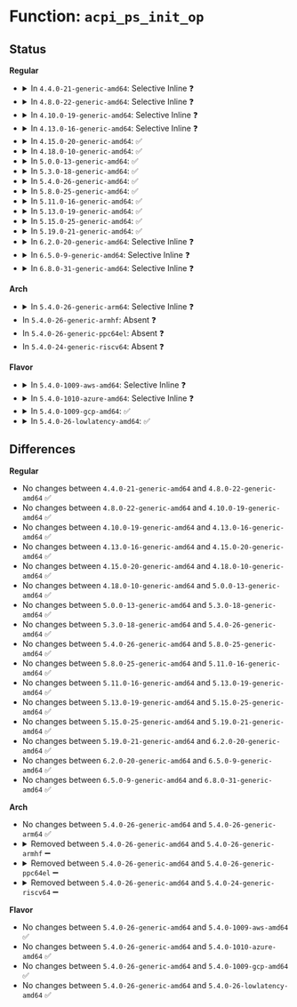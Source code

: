 # Function: <code>acpi_ps_init_op</code>

## Status
<b>Regular</b>
<ul>
<li>
<details>
<summary>In <code>4.4.0-21-generic-amd64</code>: Selective Inline ❓</summary>

```c
void acpi_ps_init_op(union acpi_parse_object * op, u16 opcode)
```

```json
{
  "name": "acpi_ps_init_op",
  "collision_type": "Unique Global",
  "inline_type": "Selective",
  "funcs": [
    {
      "addr": 18446744071583704036,
      "name": "acpi_ps_init_op",
      "external": true,
      "loc": "drivers/acpi/acpica/psutils.c:89",
      "file": "drivers/acpi/acpica/psutils.c",
      "inline": "not declared, inlined",
      "caller_inline": [
        "drivers/acpi/acpica/psutils.c:acpi_ps_alloc_op"
      ],
      "caller_func": [
        "drivers/acpi/acpica/psargs.c:acpi_ps_get_next_namepath",
        "drivers/acpi/acpica/psargs.c:acpi_ps_get_next_namepath",
        "drivers/acpi/acpica/psargs.c:acpi_ps_get_next_namepath",
        "drivers/acpi/acpica/psargs.c:acpi_ps_get_next_simple_arg",
        "drivers/acpi/acpica/psargs.c:acpi_ps_get_next_simple_arg"
      ]
    }
  ],
  "symbols": [
    {
      "addr": 18446744071583704036,
      "name": "acpi_ps_init_op",
      "section": ".text",
      "bind": "STB_GLOBAL",
      "size": 19
    }
  ]
}
```
</details>
</li>
<li>
<details>
<summary>In <code>4.8.0-22-generic-amd64</code>: Selective Inline ❓</summary>

```c
void acpi_ps_init_op(union acpi_parse_object * op, u16 opcode)
```

```json
{
  "name": "acpi_ps_init_op",
  "collision_type": "Unique Global",
  "inline_type": "Selective",
  "funcs": [
    {
      "addr": 18446744071584028517,
      "name": "acpi_ps_init_op",
      "external": true,
      "loc": "drivers/acpi/acpica/psutils.c:89",
      "file": "drivers/acpi/acpica/psutils.c",
      "inline": "not declared, inlined",
      "caller_inline": [
        "drivers/acpi/acpica/psutils.c:acpi_ps_alloc_op"
      ],
      "caller_func": [
        "drivers/acpi/acpica/psargs.c:acpi_ps_get_next_simple_arg",
        "drivers/acpi/acpica/psargs.c:acpi_ps_get_next_simple_arg",
        "drivers/acpi/acpica/psargs.c:acpi_ps_get_next_namepath",
        "drivers/acpi/acpica/psargs.c:acpi_ps_get_next_namepath",
        "drivers/acpi/acpica/psargs.c:acpi_ps_get_next_namepath"
      ]
    }
  ],
  "symbols": [
    {
      "addr": 18446744071584028433,
      "name": "acpi_ps_init_op",
      "section": ".text",
      "bind": "STB_GLOBAL",
      "size": 19
    }
  ]
}
```
</details>
</li>
<li>
<details>
<summary>In <code>4.10.0-19-generic-amd64</code>: Selective Inline ❓</summary>

```c
void acpi_ps_init_op(union acpi_parse_object * op, u16 opcode)
```

```json
{
  "name": "acpi_ps_init_op",
  "collision_type": "Unique Global",
  "inline_type": "Selective",
  "funcs": [
    {
      "addr": 18446744071584170438,
      "name": "acpi_ps_init_op",
      "external": true,
      "loc": "drivers/acpi/acpica/psutils.c:89",
      "file": "drivers/acpi/acpica/psutils.c",
      "inline": "not declared, inlined",
      "caller_inline": [
        "drivers/acpi/acpica/psutils.c:acpi_ps_alloc_op"
      ],
      "caller_func": [
        "drivers/acpi/acpica/psargs.c:acpi_ps_get_next_simple_arg",
        "drivers/acpi/acpica/psargs.c:acpi_ps_get_next_simple_arg",
        "drivers/acpi/acpica/psargs.c:acpi_ps_get_next_namepath",
        "drivers/acpi/acpica/psargs.c:acpi_ps_get_next_namepath",
        "drivers/acpi/acpica/psargs.c:acpi_ps_get_next_namepath"
      ]
    }
  ],
  "symbols": [
    {
      "addr": 18446744071584170354,
      "name": "acpi_ps_init_op",
      "section": ".text",
      "bind": "STB_GLOBAL",
      "size": 19
    }
  ]
}
```
</details>
</li>
<li>
<details>
<summary>In <code>4.13.0-16-generic-amd64</code>: Selective Inline ❓</summary>

```c
void acpi_ps_init_op(union acpi_parse_object * op, u16 opcode)
```

```json
{
  "name": "acpi_ps_init_op",
  "collision_type": "Unique Global",
  "inline_type": "Selective",
  "funcs": [
    {
      "addr": 18446744071584237950,
      "name": "acpi_ps_init_op",
      "external": true,
      "loc": "drivers/acpi/acpica/psutils.c:90",
      "file": "drivers/acpi/acpica/psutils.c",
      "inline": "not declared, inlined",
      "caller_inline": [
        "drivers/acpi/acpica/psutils.c:acpi_ps_alloc_op"
      ],
      "caller_func": [
        "drivers/acpi/acpica/psargs.c:acpi_ps_get_next_simple_arg",
        "drivers/acpi/acpica/psargs.c:acpi_ps_get_next_simple_arg",
        "drivers/acpi/acpica/psargs.c:acpi_ps_get_next_namepath",
        "drivers/acpi/acpica/psargs.c:acpi_ps_get_next_namepath",
        "drivers/acpi/acpica/psargs.c:acpi_ps_get_next_namepath"
      ]
    }
  ],
  "symbols": [
    {
      "addr": 18446744071584237838,
      "name": "acpi_ps_init_op",
      "section": ".text",
      "bind": "STB_GLOBAL",
      "size": 19
    }
  ]
}
```
</details>
</li>
<li>
<details>
<summary>In <code>4.15.0-20-generic-amd64</code>: ✅</summary>

```c
void acpi_ps_init_op(union acpi_parse_object * op, u16 opcode)
```

```json
{
  "name": "acpi_ps_init_op",
  "collision_type": "Unique Global",
  "inline_type": "No",
  "funcs": [
    {
      "addr": 18446744071584589143,
      "name": "acpi_ps_init_op",
      "external": true,
      "loc": "drivers/acpi/acpica/psutils.c:90",
      "file": "drivers/acpi/acpica/psutils.c",
      "inline": "seen, unknown",
      "caller_inline": [],
      "caller_func": [
        "drivers/acpi/acpica/psargs.c:acpi_ps_get_next_simple_arg",
        "drivers/acpi/acpica/psargs.c:acpi_ps_get_next_simple_arg",
        "drivers/acpi/acpica/psargs.c:acpi_ps_get_next_namepath",
        "drivers/acpi/acpica/psargs.c:acpi_ps_get_next_namepath",
        "drivers/acpi/acpica/psargs.c:acpi_ps_get_next_namepath",
        "drivers/acpi/acpica/psutils.c:acpi_ps_alloc_op"
      ]
    }
  ],
  "symbols": [
    {
      "addr": 18446744071584589143,
      "name": "acpi_ps_init_op",
      "section": ".text",
      "bind": "STB_GLOBAL",
      "size": 63
    }
  ]
}
```
</details>
</li>
<li>
<details>
<summary>In <code>4.18.0-10-generic-amd64</code>: ✅</summary>

```c
void acpi_ps_init_op(union acpi_parse_object * op, u16 opcode)
```

```json
{
  "name": "acpi_ps_init_op",
  "collision_type": "Unique Global",
  "inline_type": "No",
  "funcs": [
    {
      "addr": 18446744071584814667,
      "name": "acpi_ps_init_op",
      "external": true,
      "loc": "drivers/acpi/acpica/psutils.c:56",
      "file": "drivers/acpi/acpica/psutils.c",
      "inline": "seen, unknown",
      "caller_inline": [],
      "caller_func": [
        "drivers/acpi/acpica/psargs.c:acpi_ps_get_next_simple_arg",
        "drivers/acpi/acpica/psargs.c:acpi_ps_get_next_simple_arg",
        "drivers/acpi/acpica/psargs.c:acpi_ps_get_next_namepath",
        "drivers/acpi/acpica/psargs.c:acpi_ps_get_next_namepath",
        "drivers/acpi/acpica/psargs.c:acpi_ps_get_next_namepath",
        "drivers/acpi/acpica/psutils.c:acpi_ps_alloc_op"
      ]
    }
  ],
  "symbols": [
    {
      "addr": 18446744071584814667,
      "name": "acpi_ps_init_op",
      "section": ".text",
      "bind": "STB_GLOBAL",
      "size": 63
    }
  ]
}
```
</details>
</li>
<li>
<details>
<summary>In <code>5.0.0-13-generic-amd64</code>: ✅</summary>

```c
void acpi_ps_init_op(union acpi_parse_object * op, u16 opcode)
```

```json
{
  "name": "acpi_ps_init_op",
  "collision_type": "Unique Global",
  "inline_type": "No",
  "funcs": [
    {
      "addr": 18446744071584917387,
      "name": "acpi_ps_init_op",
      "external": true,
      "loc": "drivers/acpi/acpica/psutils.c:56",
      "file": "drivers/acpi/acpica/psutils.c",
      "inline": "seen, unknown",
      "caller_inline": [],
      "caller_func": [
        "drivers/acpi/acpica/psargs.c:acpi_ps_get_next_simple_arg",
        "drivers/acpi/acpica/psargs.c:acpi_ps_get_next_simple_arg",
        "drivers/acpi/acpica/psargs.c:acpi_ps_get_next_namepath",
        "drivers/acpi/acpica/psargs.c:acpi_ps_get_next_namepath",
        "drivers/acpi/acpica/psargs.c:acpi_ps_get_next_namepath",
        "drivers/acpi/acpica/psutils.c:acpi_ps_alloc_op"
      ]
    }
  ],
  "symbols": [
    {
      "addr": 18446744071584917387,
      "name": "acpi_ps_init_op",
      "section": ".text",
      "bind": "STB_GLOBAL",
      "size": 63
    }
  ]
}
```
</details>
</li>
<li>
<details>
<summary>In <code>5.3.0-18-generic-amd64</code>: ✅</summary>

```c
void acpi_ps_init_op(union acpi_parse_object * op, u16 opcode)
```

```json
{
  "name": "acpi_ps_init_op",
  "collision_type": "Unique Global",
  "inline_type": "No",
  "funcs": [
    {
      "addr": 18446744071585120058,
      "name": "acpi_ps_init_op",
      "external": true,
      "loc": "drivers/acpi/acpica/psutils.c:56",
      "file": "drivers/acpi/acpica/psutils.c",
      "inline": "seen, unknown",
      "caller_inline": [],
      "caller_func": [
        "drivers/acpi/acpica/psargs.c:acpi_ps_get_next_simple_arg",
        "drivers/acpi/acpica/psargs.c:acpi_ps_get_next_simple_arg",
        "drivers/acpi/acpica/psargs.c:acpi_ps_get_next_namepath",
        "drivers/acpi/acpica/psargs.c:acpi_ps_get_next_namepath",
        "drivers/acpi/acpica/psargs.c:acpi_ps_get_next_namepath",
        "drivers/acpi/acpica/psutils.c:acpi_ps_alloc_op"
      ]
    }
  ],
  "symbols": [
    {
      "addr": 18446744071585120058,
      "name": "acpi_ps_init_op",
      "section": ".text",
      "bind": "STB_GLOBAL",
      "size": 63
    }
  ]
}
```
</details>
</li>
<li>
<details>
<summary>In <code>5.4.0-26-generic-amd64</code>: ✅</summary>

```c
void acpi_ps_init_op(union acpi_parse_object * op, u16 opcode)
```

```json
{
  "name": "acpi_ps_init_op",
  "collision_type": "Unique Global",
  "inline_type": "No",
  "funcs": [
    {
      "addr": 18446744071585256420,
      "name": "acpi_ps_init_op",
      "external": true,
      "loc": "drivers/acpi/acpica/psutils.c:56",
      "file": "drivers/acpi/acpica/psutils.c",
      "inline": "seen, unknown",
      "caller_inline": [],
      "caller_func": [
        "drivers/acpi/acpica/psargs.c:acpi_ps_get_next_simple_arg",
        "drivers/acpi/acpica/psargs.c:acpi_ps_get_next_simple_arg",
        "drivers/acpi/acpica/psargs.c:acpi_ps_get_next_namepath",
        "drivers/acpi/acpica/psargs.c:acpi_ps_get_next_namepath",
        "drivers/acpi/acpica/psargs.c:acpi_ps_get_next_namepath",
        "drivers/acpi/acpica/psutils.c:acpi_ps_alloc_op"
      ]
    }
  ],
  "symbols": [
    {
      "addr": 18446744071585256420,
      "name": "acpi_ps_init_op",
      "section": ".text",
      "bind": "STB_GLOBAL",
      "size": 63
    }
  ]
}
```
</details>
</li>
<li>
<details>
<summary>In <code>5.8.0-25-generic-amd64</code>: ✅</summary>

```c
void acpi_ps_init_op(union acpi_parse_object * op, u16 opcode)
```

```json
{
  "name": "acpi_ps_init_op",
  "collision_type": "Unique Global",
  "inline_type": "No",
  "funcs": [
    {
      "addr": 18446744071585962349,
      "name": "acpi_ps_init_op",
      "external": true,
      "loc": "drivers/acpi/acpica/psutils.c:56",
      "file": "drivers/acpi/acpica/psutils.c",
      "inline": "seen, unknown",
      "caller_inline": [],
      "caller_func": [
        "drivers/acpi/acpica/psargs.c:acpi_ps_get_next_simple_arg",
        "drivers/acpi/acpica/psargs.c:acpi_ps_get_next_simple_arg",
        "drivers/acpi/acpica/psargs.c:acpi_ps_get_next_namepath",
        "drivers/acpi/acpica/psargs.c:acpi_ps_get_next_namepath",
        "drivers/acpi/acpica/psargs.c:acpi_ps_get_next_namepath",
        "drivers/acpi/acpica/psutils.c:acpi_ps_alloc_op"
      ]
    }
  ],
  "symbols": [
    {
      "addr": 18446744071585962349,
      "name": "acpi_ps_init_op",
      "section": ".text",
      "bind": "STB_GLOBAL",
      "size": 63
    }
  ]
}
```
</details>
</li>
<li>
<details>
<summary>In <code>5.11.0-16-generic-amd64</code>: ✅</summary>

```c
void acpi_ps_init_op(union acpi_parse_object * op, u16 opcode)
```

```json
{
  "name": "acpi_ps_init_op",
  "collision_type": "Unique Global",
  "inline_type": "No",
  "funcs": [
    {
      "addr": 18446744071586085267,
      "name": "acpi_ps_init_op",
      "external": true,
      "loc": "drivers/acpi/acpica/psutils.c:56",
      "file": "drivers/acpi/acpica/psutils.c",
      "inline": "seen, unknown",
      "caller_inline": [],
      "caller_func": [
        "drivers/acpi/acpica/psargs.c:acpi_ps_get_next_simple_arg",
        "drivers/acpi/acpica/psargs.c:acpi_ps_get_next_simple_arg",
        "drivers/acpi/acpica/psargs.c:acpi_ps_get_next_namepath",
        "drivers/acpi/acpica/psargs.c:acpi_ps_get_next_namepath",
        "drivers/acpi/acpica/psargs.c:acpi_ps_get_next_namepath",
        "drivers/acpi/acpica/psutils.c:acpi_ps_alloc_op"
      ]
    }
  ],
  "symbols": [
    {
      "addr": 18446744071586085267,
      "name": "acpi_ps_init_op",
      "section": ".text",
      "bind": "STB_GLOBAL",
      "size": 63
    }
  ]
}
```
</details>
</li>
<li>
<details>
<summary>In <code>5.13.0-19-generic-amd64</code>: ✅</summary>

```c
void acpi_ps_init_op(union acpi_parse_object * op, u16 opcode)
```

```json
{
  "name": "acpi_ps_init_op",
  "collision_type": "Unique Global",
  "inline_type": "No",
  "funcs": [
    {
      "addr": 18446744071585962070,
      "name": "acpi_ps_init_op",
      "external": true,
      "loc": "drivers/acpi/acpica/psutils.c:56",
      "file": "drivers/acpi/acpica/psutils.c",
      "inline": "seen, unknown",
      "caller_inline": [],
      "caller_func": [
        "drivers/acpi/acpica/psargs.c:acpi_ps_get_next_simple_arg",
        "drivers/acpi/acpica/psargs.c:acpi_ps_get_next_simple_arg",
        "drivers/acpi/acpica/psargs.c:acpi_ps_get_next_namepath",
        "drivers/acpi/acpica/psargs.c:acpi_ps_get_next_namepath",
        "drivers/acpi/acpica/psargs.c:acpi_ps_get_next_namepath",
        "drivers/acpi/acpica/psutils.c:acpi_ps_alloc_op"
      ]
    }
  ],
  "symbols": [
    {
      "addr": 18446744071585962070,
      "name": "acpi_ps_init_op",
      "section": ".text",
      "bind": "STB_GLOBAL",
      "size": 63
    }
  ]
}
```
</details>
</li>
<li>
<details>
<summary>In <code>5.15.0-25-generic-amd64</code>: ✅</summary>

```c
void acpi_ps_init_op(union acpi_parse_object * op, u16 opcode)
```

```json
{
  "name": "acpi_ps_init_op",
  "collision_type": "Unique Global",
  "inline_type": "No",
  "funcs": [
    {
      "addr": 18446744071586450424,
      "name": "acpi_ps_init_op",
      "external": true,
      "loc": "drivers/acpi/acpica/psutils.c:56",
      "file": "drivers/acpi/acpica/psutils.c",
      "inline": "seen, unknown",
      "caller_inline": [],
      "caller_func": [
        "drivers/acpi/acpica/psargs.c:acpi_ps_get_next_simple_arg",
        "drivers/acpi/acpica/psargs.c:acpi_ps_get_next_simple_arg",
        "drivers/acpi/acpica/psargs.c:acpi_ps_get_next_namepath",
        "drivers/acpi/acpica/psargs.c:acpi_ps_get_next_namepath",
        "drivers/acpi/acpica/psargs.c:acpi_ps_get_next_namepath",
        "drivers/acpi/acpica/psutils.c:acpi_ps_alloc_op"
      ]
    }
  ],
  "symbols": [
    {
      "addr": 18446744071586450424,
      "name": "acpi_ps_init_op",
      "section": ".text",
      "bind": "STB_GLOBAL",
      "size": 63
    }
  ]
}
```
</details>
</li>
<li>
<details>
<summary>In <code>5.19.0-21-generic-amd64</code>: ✅</summary>

```c
void acpi_ps_init_op(union acpi_parse_object * op, u16 opcode)
```

```json
{
  "name": "acpi_ps_init_op",
  "collision_type": "Unique Global",
  "inline_type": "No",
  "funcs": [
    {
      "addr": 18446744071587702169,
      "name": "acpi_ps_init_op",
      "external": true,
      "loc": "drivers/acpi/acpica/psutils.c:56",
      "file": "drivers/acpi/acpica/psutils.c",
      "inline": "seen, unknown",
      "caller_inline": [],
      "caller_func": [
        "drivers/acpi/acpica/psargs.c:acpi_ps_get_next_simple_arg",
        "drivers/acpi/acpica/psargs.c:acpi_ps_get_next_simple_arg",
        "drivers/acpi/acpica/psargs.c:acpi_ps_get_next_namepath",
        "drivers/acpi/acpica/psargs.c:acpi_ps_get_next_namepath",
        "drivers/acpi/acpica/psargs.c:acpi_ps_get_next_namepath",
        "drivers/acpi/acpica/psutils.c:acpi_ps_alloc_op"
      ]
    }
  ],
  "symbols": [
    {
      "addr": 18446744071587702169,
      "name": "acpi_ps_init_op",
      "section": ".text",
      "bind": "STB_GLOBAL",
      "size": 75
    }
  ]
}
```
</details>
</li>
<li>
<details>
<summary>In <code>6.2.0-20-generic-amd64</code>: Selective Inline ❓</summary>

```c
void acpi_ps_init_op(union acpi_parse_object * op, u16 opcode)
```

```json
{
  "name": "acpi_ps_init_op",
  "collision_type": "Unique Global",
  "inline_type": "Selective",
  "funcs": [
    {
      "addr": 18446744071589016631,
      "name": "acpi_ps_init_op",
      "external": true,
      "loc": "drivers/acpi/acpica/psutils.c:56",
      "file": "drivers/acpi/acpica/psutils.c",
      "inline": "not declared, inlined",
      "caller_inline": [
        "drivers/acpi/acpica/psutils.c:acpi_ps_alloc_op"
      ],
      "caller_func": [
        "drivers/acpi/acpica/psargs.c:acpi_ps_get_next_simple_arg",
        "drivers/acpi/acpica/psargs.c:acpi_ps_get_next_simple_arg",
        "drivers/acpi/acpica/psargs.c:acpi_ps_get_next_namepath",
        "drivers/acpi/acpica/psargs.c:acpi_ps_get_next_namepath",
        "drivers/acpi/acpica/psargs.c:acpi_ps_get_next_namepath"
      ]
    }
  ],
  "symbols": [
    {
      "addr": 18446744071589016416,
      "name": "acpi_ps_init_op",
      "section": ".text",
      "bind": "STB_GLOBAL",
      "size": 75
    }
  ]
}
```
</details>
</li>
<li>
<details>
<summary>In <code>6.5.0-9-generic-amd64</code>: Selective Inline ❓</summary>

```c
void acpi_ps_init_op(union acpi_parse_object * op, u16 opcode)
```

```json
{
  "name": "acpi_ps_init_op",
  "collision_type": "Unique Global",
  "inline_type": "Selective",
  "funcs": [
    {
      "addr": 18446744071589307191,
      "name": "acpi_ps_init_op",
      "external": true,
      "loc": "drivers/acpi/acpica/psutils.c:56",
      "file": "drivers/acpi/acpica/psutils.c",
      "inline": "not declared, inlined",
      "caller_inline": [
        "drivers/acpi/acpica/psutils.c:acpi_ps_alloc_op"
      ],
      "caller_func": [
        "drivers/acpi/acpica/psargs.c:acpi_ps_get_next_simple_arg",
        "drivers/acpi/acpica/psargs.c:acpi_ps_get_next_simple_arg",
        "drivers/acpi/acpica/psargs.c:acpi_ps_get_next_namepath",
        "drivers/acpi/acpica/psargs.c:acpi_ps_get_next_namepath",
        "drivers/acpi/acpica/psargs.c:acpi_ps_get_next_namepath"
      ]
    }
  ],
  "symbols": [
    {
      "addr": 18446744071589306976,
      "name": "acpi_ps_init_op",
      "section": ".text",
      "bind": "STB_GLOBAL",
      "size": 75
    }
  ]
}
```
</details>
</li>
<li>
<details>
<summary>In <code>6.8.0-31-generic-amd64</code>: Selective Inline ❓</summary>

```c
void acpi_ps_init_op(union acpi_parse_object * op, u16 opcode)
```

```json
{
  "name": "acpi_ps_init_op",
  "collision_type": "Unique Global",
  "inline_type": "Selective",
  "funcs": [
    {
      "addr": 18446744071589613959,
      "name": "acpi_ps_init_op",
      "external": true,
      "loc": "drivers/acpi/acpica/psutils.c:56",
      "file": "drivers/acpi/acpica/psutils.c",
      "inline": "not declared, inlined",
      "caller_inline": [
        "drivers/acpi/acpica/psutils.c:acpi_ps_alloc_op"
      ],
      "caller_func": [
        "drivers/acpi/acpica/psargs.c:acpi_ps_get_next_simple_arg",
        "drivers/acpi/acpica/psargs.c:acpi_ps_get_next_simple_arg",
        "drivers/acpi/acpica/psargs.c:acpi_ps_get_next_namepath",
        "drivers/acpi/acpica/psargs.c:acpi_ps_get_next_namepath",
        "drivers/acpi/acpica/psargs.c:acpi_ps_get_next_namepath"
      ]
    }
  ],
  "symbols": [
    {
      "addr": 18446744071589613744,
      "name": "acpi_ps_init_op",
      "section": ".text",
      "bind": "STB_GLOBAL",
      "size": 75
    }
  ]
}
```
</details>
</li>
</ul>
<b>Arch</b>
<ul>
<li>
<details>
<summary>In <code>5.4.0-26-generic-arm64</code>: Selective Inline ❓</summary>

```c
void acpi_ps_init_op(union acpi_parse_object * op, u16 opcode)
```

```json
{
  "name": "acpi_ps_init_op",
  "collision_type": "Unique Global",
  "inline_type": "Selective",
  "funcs": [
    {
      "addr": 18446603336497577400,
      "name": "acpi_ps_init_op",
      "external": true,
      "loc": "drivers/acpi/acpica/psutils.c:56",
      "file": "drivers/acpi/acpica/psutils.c",
      "inline": "not declared, inlined",
      "caller_inline": [
        "drivers/acpi/acpica/psutils.c:acpi_ps_alloc_op"
      ],
      "caller_func": [
        "drivers/acpi/acpica/psargs.c:acpi_ps_get_next_simple_arg",
        "drivers/acpi/acpica/psargs.c:acpi_ps_get_next_simple_arg",
        "drivers/acpi/acpica/psargs.c:acpi_ps_get_next_namepath",
        "drivers/acpi/acpica/psargs.c:acpi_ps_get_next_namepath",
        "drivers/acpi/acpica/psargs.c:acpi_ps_get_next_namepath"
      ]
    }
  ],
  "symbols": [
    {
      "addr": 18446603336497577268,
      "name": "acpi_ps_init_op",
      "section": ".text",
      "bind": "STB_GLOBAL",
      "size": 52
    }
  ]
}
```
</details>
</li>
<li>
In <code>5.4.0-26-generic-armhf</code>: Absent ❓
</li>
<li>
In <code>5.4.0-26-generic-ppc64el</code>: Absent ❓
</li>
<li>
In <code>5.4.0-24-generic-riscv64</code>: Absent ❓
</li>
</ul>
<b>Flavor</b>
<ul>
<li>
<details>
<summary>In <code>5.4.0-1009-aws-amd64</code>: Selective Inline ❓</summary>

```c
void acpi_ps_init_op(union acpi_parse_object * op, u16 opcode)
```

```json
{
  "name": "acpi_ps_init_op",
  "collision_type": "Unique Global",
  "inline_type": "Selective",
  "funcs": [
    {
      "addr": 18446744071585108512,
      "name": "acpi_ps_init_op",
      "external": true,
      "loc": "drivers/acpi/acpica/psutils.c:56",
      "file": "drivers/acpi/acpica/psutils.c",
      "inline": "not declared, inlined",
      "caller_inline": [
        "drivers/acpi/acpica/psutils.c:acpi_ps_alloc_op"
      ],
      "caller_func": [
        "drivers/acpi/acpica/psargs.c:acpi_ps_get_next_simple_arg",
        "drivers/acpi/acpica/psargs.c:acpi_ps_get_next_simple_arg",
        "drivers/acpi/acpica/psargs.c:acpi_ps_get_next_namepath",
        "drivers/acpi/acpica/psargs.c:acpi_ps_get_next_namepath",
        "drivers/acpi/acpica/psargs.c:acpi_ps_get_next_namepath"
      ]
    }
  ],
  "symbols": [
    {
      "addr": 18446744071585108404,
      "name": "acpi_ps_init_op",
      "section": ".text",
      "bind": "STB_GLOBAL",
      "size": 19
    }
  ]
}
```
</details>
</li>
<li>
<details>
<summary>In <code>5.4.0-1010-azure-amd64</code>: Selective Inline ❓</summary>

```c
void acpi_ps_init_op(union acpi_parse_object * op, u16 opcode)
```

```json
{
  "name": "acpi_ps_init_op",
  "collision_type": "Unique Global",
  "inline_type": "Selective",
  "funcs": [
    {
      "addr": 18446744071585023834,
      "name": "acpi_ps_init_op",
      "external": true,
      "loc": "drivers/acpi/acpica/psutils.c:56",
      "file": "drivers/acpi/acpica/psutils.c",
      "inline": "not declared, inlined",
      "caller_inline": [
        "drivers/acpi/acpica/psutils.c:acpi_ps_alloc_op"
      ],
      "caller_func": [
        "drivers/acpi/acpica/psargs.c:acpi_ps_get_next_simple_arg",
        "drivers/acpi/acpica/psargs.c:acpi_ps_get_next_simple_arg",
        "drivers/acpi/acpica/psargs.c:acpi_ps_get_next_namepath",
        "drivers/acpi/acpica/psargs.c:acpi_ps_get_next_namepath",
        "drivers/acpi/acpica/psargs.c:acpi_ps_get_next_namepath"
      ]
    }
  ],
  "symbols": [
    {
      "addr": 18446744071585023726,
      "name": "acpi_ps_init_op",
      "section": ".text",
      "bind": "STB_GLOBAL",
      "size": 19
    }
  ]
}
```
</details>
</li>
<li>
<details>
<summary>In <code>5.4.0-1009-gcp-amd64</code>: ✅</summary>

```c
void acpi_ps_init_op(union acpi_parse_object * op, u16 opcode)
```

```json
{
  "name": "acpi_ps_init_op",
  "collision_type": "Unique Global",
  "inline_type": "No",
  "funcs": [
    {
      "addr": 18446744071585208004,
      "name": "acpi_ps_init_op",
      "external": true,
      "loc": "drivers/acpi/acpica/psutils.c:56",
      "file": "drivers/acpi/acpica/psutils.c",
      "inline": "seen, unknown",
      "caller_inline": [],
      "caller_func": [
        "drivers/acpi/acpica/psargs.c:acpi_ps_get_next_simple_arg",
        "drivers/acpi/acpica/psargs.c:acpi_ps_get_next_simple_arg",
        "drivers/acpi/acpica/psargs.c:acpi_ps_get_next_namepath",
        "drivers/acpi/acpica/psargs.c:acpi_ps_get_next_namepath",
        "drivers/acpi/acpica/psargs.c:acpi_ps_get_next_namepath",
        "drivers/acpi/acpica/psutils.c:acpi_ps_alloc_op"
      ]
    }
  ],
  "symbols": [
    {
      "addr": 18446744071585208004,
      "name": "acpi_ps_init_op",
      "section": ".text",
      "bind": "STB_GLOBAL",
      "size": 63
    }
  ]
}
```
</details>
</li>
<li>
<details>
<summary>In <code>5.4.0-26-lowlatency-amd64</code>: ✅</summary>

```c
void acpi_ps_init_op(union acpi_parse_object * op, u16 opcode)
```

```json
{
  "name": "acpi_ps_init_op",
  "collision_type": "Unique Global",
  "inline_type": "No",
  "funcs": [
    {
      "addr": 18446744071585314164,
      "name": "acpi_ps_init_op",
      "external": true,
      "loc": "drivers/acpi/acpica/psutils.c:56",
      "file": "drivers/acpi/acpica/psutils.c",
      "inline": "seen, unknown",
      "caller_inline": [],
      "caller_func": [
        "drivers/acpi/acpica/psargs.c:acpi_ps_get_next_simple_arg",
        "drivers/acpi/acpica/psargs.c:acpi_ps_get_next_simple_arg",
        "drivers/acpi/acpica/psargs.c:acpi_ps_get_next_namepath",
        "drivers/acpi/acpica/psargs.c:acpi_ps_get_next_namepath",
        "drivers/acpi/acpica/psargs.c:acpi_ps_get_next_namepath",
        "drivers/acpi/acpica/psutils.c:acpi_ps_alloc_op"
      ]
    }
  ],
  "symbols": [
    {
      "addr": 18446744071585314164,
      "name": "acpi_ps_init_op",
      "section": ".text",
      "bind": "STB_GLOBAL",
      "size": 63
    }
  ]
}
```
</details>
</li>
</ul>

## Differences
<b>Regular</b>
<ul>
<li>
No changes between <code>4.4.0-21-generic-amd64</code> and <code>4.8.0-22-generic-amd64</code> ✅
</li>
<li>
No changes between <code>4.8.0-22-generic-amd64</code> and <code>4.10.0-19-generic-amd64</code> ✅
</li>
<li>
No changes between <code>4.10.0-19-generic-amd64</code> and <code>4.13.0-16-generic-amd64</code> ✅
</li>
<li>
No changes between <code>4.13.0-16-generic-amd64</code> and <code>4.15.0-20-generic-amd64</code> ✅
</li>
<li>
No changes between <code>4.15.0-20-generic-amd64</code> and <code>4.18.0-10-generic-amd64</code> ✅
</li>
<li>
No changes between <code>4.18.0-10-generic-amd64</code> and <code>5.0.0-13-generic-amd64</code> ✅
</li>
<li>
No changes between <code>5.0.0-13-generic-amd64</code> and <code>5.3.0-18-generic-amd64</code> ✅
</li>
<li>
No changes between <code>5.3.0-18-generic-amd64</code> and <code>5.4.0-26-generic-amd64</code> ✅
</li>
<li>
No changes between <code>5.4.0-26-generic-amd64</code> and <code>5.8.0-25-generic-amd64</code> ✅
</li>
<li>
No changes between <code>5.8.0-25-generic-amd64</code> and <code>5.11.0-16-generic-amd64</code> ✅
</li>
<li>
No changes between <code>5.11.0-16-generic-amd64</code> and <code>5.13.0-19-generic-amd64</code> ✅
</li>
<li>
No changes between <code>5.13.0-19-generic-amd64</code> and <code>5.15.0-25-generic-amd64</code> ✅
</li>
<li>
No changes between <code>5.15.0-25-generic-amd64</code> and <code>5.19.0-21-generic-amd64</code> ✅
</li>
<li>
No changes between <code>5.19.0-21-generic-amd64</code> and <code>6.2.0-20-generic-amd64</code> ✅
</li>
<li>
No changes between <code>6.2.0-20-generic-amd64</code> and <code>6.5.0-9-generic-amd64</code> ✅
</li>
<li>
No changes between <code>6.5.0-9-generic-amd64</code> and <code>6.8.0-31-generic-amd64</code> ✅
</li>
</ul>
<b>Arch</b>
<ul>
<li>
No changes between <code>5.4.0-26-generic-amd64</code> and <code>5.4.0-26-generic-arm64</code> ✅
</li>
<li>
<details>
<summary>Removed between <code>5.4.0-26-generic-amd64</code> and <code>5.4.0-26-generic-armhf</code> ➖</summary>

```c
void acpi_ps_init_op(union acpi_parse_object * op, u16 opcode)
```
</details>
</li>
<li>
<details>
<summary>Removed between <code>5.4.0-26-generic-amd64</code> and <code>5.4.0-26-generic-ppc64el</code> ➖</summary>

```c
void acpi_ps_init_op(union acpi_parse_object * op, u16 opcode)
```
</details>
</li>
<li>
<details>
<summary>Removed between <code>5.4.0-26-generic-amd64</code> and <code>5.4.0-24-generic-riscv64</code> ➖</summary>

```c
void acpi_ps_init_op(union acpi_parse_object * op, u16 opcode)
```
</details>
</li>
</ul>
<b>Flavor</b>
<ul>
<li>
No changes between <code>5.4.0-26-generic-amd64</code> and <code>5.4.0-1009-aws-amd64</code> ✅
</li>
<li>
No changes between <code>5.4.0-26-generic-amd64</code> and <code>5.4.0-1010-azure-amd64</code> ✅
</li>
<li>
No changes between <code>5.4.0-26-generic-amd64</code> and <code>5.4.0-1009-gcp-amd64</code> ✅
</li>
<li>
No changes between <code>5.4.0-26-generic-amd64</code> and <code>5.4.0-26-lowlatency-amd64</code> ✅
</li>
</ul>
